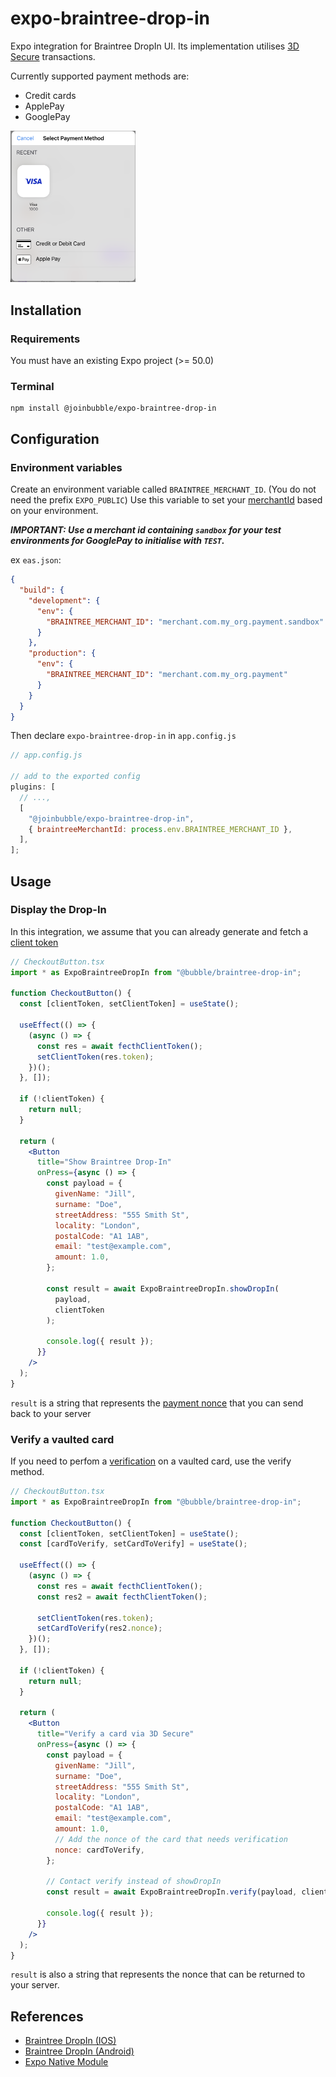 # expo-braintree-drop-in

Expo integration for Braintree DropIn UI.
Its implementation utilises [3D Secure](https://developer.paypal.com/braintree/docs/guides/3d-secure/overview) transactions.

Currently supported payment methods are:

- Credit cards
- ApplePay
- GooglePay

<img src="image.png" alt="drawer opened" width="200" />

## Installation

### Requirements

You must have an existing Expo project (>= 50.0)

### Terminal

```
npm install @joinbubble/expo-braintree-drop-in
```

## Configuration

### Environment variables

Create an environment variable called `BRAINTREE_MERCHANT_ID`. (You do not need the prefix `EXPO_PUBLIC`)
Use this variable to set your [merchantId](https://developer.paypal.com/braintree/articles/control-panel/important-gateway-credentials#merchant-id) based on your environment.

_**IMPORTANT: Use a merchant id containing `sandbox` for your test environments for GooglePay to initialise with `TEST`.**_

ex `eas.json`:

```json
{
  "build": {
    "development": {
      "env": {
        "BRAINTREE_MERCHANT_ID": "merchant.com.my_org.payment.sandbox"
      }
    },
    "production": {
      "env": {
        "BRAINTREE_MERCHANT_ID": "merchant.com.my_org.payment"
      }
    }
  }
}
```

Then declare `expo-braintree-drop-in` in `app.config.js`

```js
// app.config.js

// add to the exported config
plugins: [
  // ...,
  [
    "@joinbubble/expo-braintree-drop-in",
    { braintreeMerchantId: process.env.BRAINTREE_MERCHANT_ID },
  ],
];
```

## Usage

<h3>Display the Drop-In</h3>

In this integration, we assume that you can already generate and fetch a [client token](https://developer.paypal.com/braintree/docs/start/hello-client/javascript/v3/#get-a-client-token)

```jsx
// CheckoutButton.tsx
import * as ExpoBraintreeDropIn from "@bubble/braintree-drop-in";

function CheckoutButton() {
  const [clientToken, setClientToken] = useState();

  useEffect(() => {
    (async () => {
      const res = await fecthClientToken();
      setClientToken(res.token);
    })();
  }, []);

  if (!clientToken) {
    return null;
  }

  return (
    <Button
      title="Show Braintree Drop-In"
      onPress={async () => {
        const payload = {
          givenName: "Jill",
          surname: "Doe",
          streetAddress: "555 Smith St",
          locality: "London",
          postalCode: "A1 1AB",
          email: "test@example.com",
          amount: 1.0,
        };

        const result = await ExpoBraintreeDropIn.showDropIn(
          payload,
          clientToken
        );

        console.log({ result });
      }}
    />
  );
}
```

`result` is a string that represents the [payment nonce](https://developer.paypal.com/braintree/docs/start/hello-server/node#receive-a-payment-method-nonce-from-your-client) that you can send back to your server

<h3>Verify a vaulted card</h3>

If you need to perfom a [verification](https://developer.paypal.com/braintree/docs/guides/3d-secure/client-side/android/v4#verify-a-vaulted-credit-card) on a vaulted card, use the verify method.

```jsx
// CheckoutButton.tsx
import * as ExpoBraintreeDropIn from "@bubble/braintree-drop-in";

function CheckoutButton() {
  const [clientToken, setClientToken] = useState();
  const [cardToVerify, setCardToVerify] = useState();

  useEffect(() => {
    (async () => {
      const res = await fecthClientToken();
      const res2 = await fecthClientToken();

      setClientToken(res.token);
      setCardToVerify(res2.nonce);
    })();
  }, []);

  if (!clientToken) {
    return null;
  }

  return (
    <Button
      title="Verify a card via 3D Secure"
      onPress={async () => {
        const payload = {
          givenName: "Jill",
          surname: "Doe",
          streetAddress: "555 Smith St",
          locality: "London",
          postalCode: "A1 1AB",
          email: "test@example.com",
          amount: 1.0,
          // Add the nonce of the card that needs verification
          nonce: cardToVerify,
        };

        // Contact verify instead of showDropIn
        const result = await ExpoBraintreeDropIn.verify(payload, clientToken);

        console.log({ result });
      }}
    />
  );
}
```

`result` is also a string that represents the nonce that can be returned to your server.

## References

- [Braintree DropIn (IOS)](https://braintree.github.io/braintree-ios-drop-in/current/)
- [Braintree DropIn (Android)](https://developer.paypal.com/braintree/docs/start/hello-client/android/v4)
- [Expo Native Module](https://docs.expo.dev/modules/native-module-tutorial/)
